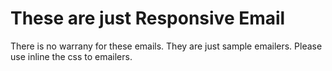 <h1>These are just Responsive Email</h1>
<p>There is no warrany for these emails. They are just sample emailers. Please use inline the css to emailers.</p>